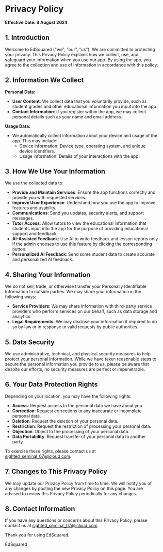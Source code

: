 # Privacy Policy

**Effective Date: 8 August 2024**

## 1. Introduction

Welcome to EdSquared ("we", "our", "us"). We are committed to protecting your privacy. This Privacy Policy explains how we collect, use, and safeguard your information when you use our app. By using the app, you agree to the collection and use of information in accordance with this policy.

## 2. Information We Collect

**Personal Data:**
- **User Content**: We collect data that you voluntarily provide, such as student grades and other educational information you input into the app.
- **Contact Information**: If you register within the app, we may collect personal details such as your name and email address.

**Usage Data:**
- We automatically collect information about your device and usage of the app. This may include:
  - Device information: Device type, operating system, and unique device identifiers.
  - Usage information: Details of your interactions with the app.

## 3. How We Use Your Information

We use the collected data to:
- **Provide and Maintain Services**: Ensure the app functions correctly and provide you with requested services.
- **Improve User Experience**: Understand how you use the app to improve features and usability.
- **Communications**: Send you updates, security alerts, and support messages.
- **Tutor Access**: Allow tutors to view the educational information that students input into the app for the purpose of providing educational support and feedback.
- **AI-Assisted Feedback**: Use AI to write feedback and lesson reports only if the admin chooses to use this feature by clicking the corresponding button.
- **Personalized AI Feedback**: Send some student data to create accurate and personalized AI feedback.

## 4. Sharing Your Information

We do not sell, trade, or otherwise transfer your Personally Identifiable Information to outside parties. We may share your information in the following ways:
- **Service Providers**: We may share information with third-party service providers who perform services on our behalf, such as data storage and analytics.
- **Legal Requirements**: We may disclose your information if required to do so by law or in response to valid requests by public authorities.

## 5. Data Security

We use administrative, technical, and physical security measures to help protect your personal information. While we have taken reasonable steps to secure the personal information you provide to us, please be aware that despite our efforts, no security measures are perfect or impenetrable.

## 6. Your Data Protection Rights

Depending on your location, you may have the following rights:
- **Access**: Request access to the personal data we have about you.
- **Correction**: Request corrections to any inaccurate or incomplete personal data.
- **Deletion**: Request the deletion of your personal data.
- **Restriction**: Request the restriction of processing your personal data.
- **Objection**: Object to the processing of your personal data.
- **Data Portability**: Request transfer of your personal data to another party.

To exercise these rights, please contact us at sighted_seminal_07@icloud.com.

## 7. Changes to This Privacy Policy

We may update our Privacy Policy from time to time. We will notify you of any changes by posting the new Privacy Policy on this page. You are advised to review this Privacy Policy periodically for any changes.

## 8. Contact Information

If you have any questions or concerns about this Privacy Policy, please contact us at sighted_seminal_07@icloud.com.

Thank you for using EdSquared.

EdSquared
